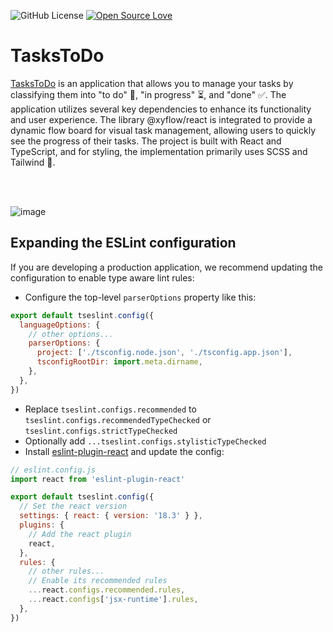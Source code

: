
![GitHub License](https://img.shields.io/github/license/nunniii/tasksToDo) [![Open Source Love](https://badges.frapsoft.com/os/v1/open-source.png?v=103)](https://github.com/ellerbrock/open-source-badges/)

# TasksToDo

[TasksToDo](https://nunniii.github.io/tasksToDo/) is an application that allows you to manage your tasks by classifying them into "to do" 📝, "in progress" ⏳, and "done" ✅. The application utilizes several key dependencies to enhance its functionality and user experience. The library @xyflow/react is integrated to provide a dynamic flow board for visual task management, allowing users to quickly see the progress of their tasks. The project is built with React and TypeScript, and for styling, the implementation primarily uses SCSS and Tailwind 🌟.

</br></br>

![image](https://github.com/user-attachments/assets/655e680a-c4a0-4e3b-be63-e192101ba626)


## Expanding the ESLint configuration

If you are developing a production application, we recommend updating the configuration to enable type aware lint rules:

- Configure the top-level `parserOptions` property like this:

```js
export default tseslint.config({
  languageOptions: {
    // other options...
    parserOptions: {
      project: ['./tsconfig.node.json', './tsconfig.app.json'],
      tsconfigRootDir: import.meta.dirname,
    },
  },
})
```

- Replace `tseslint.configs.recommended` to `tseslint.configs.recommendedTypeChecked` or `tseslint.configs.strictTypeChecked`
- Optionally add `...tseslint.configs.stylisticTypeChecked`
- Install [eslint-plugin-react](https://github.com/jsx-eslint/eslint-plugin-react) and update the config:

```js
// eslint.config.js
import react from 'eslint-plugin-react'

export default tseslint.config({
  // Set the react version
  settings: { react: { version: '18.3' } },
  plugins: {
    // Add the react plugin
    react,
  },
  rules: {
    // other rules...
    // Enable its recommended rules
    ...react.configs.recommended.rules,
    ...react.configs['jsx-runtime'].rules,
  },
})
```
